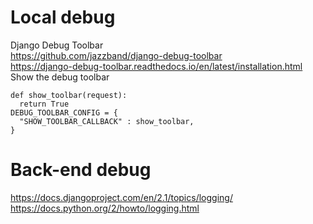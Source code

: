 # Local debug    
Django Debug Toolbar    
https://github.com/jazzband/django-debug-toolbar    
https://django-debug-toolbar.readthedocs.io/en/latest/installation.html    
Show the debug toolbar    

    def show_toolbar(request):
      return True
    DEBUG_TOOLBAR_CONFIG = {
      "SHOW_TOOLBAR_CALLBACK" : show_toolbar,
    }


# Back-end debug    
https://docs.djangoproject.com/en/2.1/topics/logging/    
https://docs.python.org/2/howto/logging.html     
